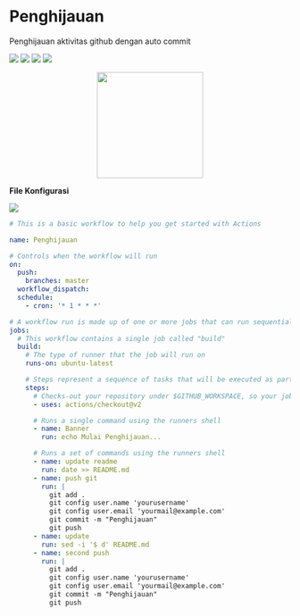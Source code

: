 # Penghijauan
<p>Penghijauan aktivitas github dengan auto commit</p>

![](https://img.shields.io/badge/github-actions-blue)
![](https://img.shields.io/badge/ci-cd-red) 
![](https://img.shields.io/badge/git-commit-lime)
![](https://img.shields.io/badge/author-FajarTheGGman-white)



<div align="center">
  <img src="https://i.ibb.co/ygMh8GG/2913483.png" width="190" />
</div>


<b>File Konfigurasi</b>

![](https://img.shields.io/badge/active_every-5:05_AM-lime)

```yml
# This is a basic workflow to help you get started with Actions

name: Penghijauan

# Controls when the workflow will run
on:
  push:
    branches: master
  workflow_dispatch:
  schedule:
    - cron: '* 1 * * *'

# A workflow run is made up of one or more jobs that can run sequentially or in parallel
jobs:
  # This workflow contains a single job called "build"
  build:
    # The type of runner that the job will run on
    runs-on: ubuntu-latest

    # Steps represent a sequence of tasks that will be executed as part of the job
    steps:
      # Checks-out your repository under $GITHUB_WORKSPACE, so your job can access it
      - uses: actions/checkout@v2

      # Runs a single command using the runners shell
      - name: Banner
        run: echo Mulai Penghijauan...

      # Runs a set of commands using the runners shell
      - name: update readme 
        run: date >> README.md
      - name: push git
        run: |
          git add .
          git config user.name 'yourusername'
          git config user.email 'yourmail@example.com'
          git commit -m "Penghijauan"
          git push 
      - name: update
        run: sed -i '$ d' README.md
      - name: second push
        run: |
          git add .
          git config user.name 'yourusername'
          git config user.email 'yourmail@example.com'
          git commit -m "Penghijauan"
          git push 
```
